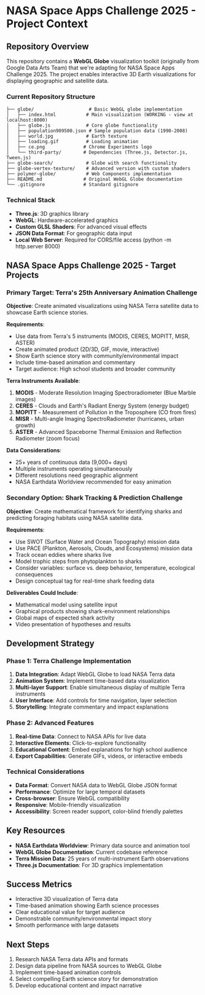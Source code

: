 # NASA Space Apps Challenge 2025 - Project Context

## Repository Overview

This repository contains a **WebGL Globe** visualization toolkit (originally from Google Data Arts Team) that we're adapting for NASA Space Apps Challenge 2025. The project enables interactive 3D Earth visualizations for displaying geographic and satellite data.

### Current Repository Structure
```
├── globe/                    # Basic WebGL globe implementation
│   ├── index.html           # Main visualization (WORKING - view at localhost:8000)
│   ├── globe.js             # Core globe functionality
│   ├── population909500.json # Sample population data (1990-2008)
│   ├── world.jpg            # Earth texture
│   ├── loading.gif          # Loading animation
│   ├── ce.png              # Chrome Experiments logo
│   └── third-party/        # Dependencies (Three.js, Detector.js, Tween.js)
├── globe-search/            # Globe with search functionality
├── globe-vertex-texture/    # Advanced version with custom shaders
├── polymer-globe/           # Web Components implementation
├── README.md               # Original WebGL Globe documentation
└── .gitignore              # Standard gitignore
```

### Technical Stack
- **Three.js**: 3D graphics library
- **WebGL**: Hardware-accelerated graphics
- **Custom GLSL Shaders**: For advanced visual effects
- **JSON Data Format**: For geographic data input
- **Local Web Server**: Required for CORS/file access (python -m http.server 8000)

## NASA Space Apps Challenge 2025 - Target Projects

### Primary Target: Terra's 25th Anniversary Animation Challenge

**Objective**: Create animated visualizations using NASA Terra satellite data to showcase Earth science stories.

**Requirements**:
- Use data from Terra's 5 instruments (MODIS, CERES, MOPITT, MISR, ASTER)
- Create animated product (2D/3D, GIF, movie, interactive)
- Show Earth science story with community/environmental impact
- Include time-based animation and commentary
- Target audience: High school students and broader community

**Terra Instruments Available**:
1. **MODIS** - Moderate Resolution Imaging Spectroradiometer (Blue Marble images)
2. **CERES** - Clouds and Earth's Radiant Energy System (energy budget)
3. **MOPITT** - Measurement of Pollution in the Troposphere (CO from fires)
4. **MISR** - Multi-angle Imaging SpectroRadiometer (hurricanes, urban growth)
5. **ASTER** - Advanced Spaceborne Thermal Emission and Reflection Radiometer (zoom focus)

**Data Considerations**:
- 25+ years of continuous data (9,000+ days)
- Multiple instruments operating simultaneously
- Different resolutions need geographic alignment
- NASA Earthdata Worldview recommended for easy animation

### Secondary Option: Shark Tracking & Prediction Challenge

**Objective**: Create mathematical framework for identifying sharks and predicting foraging habitats using NASA satellite data.

**Requirements**:
- Use SWOT (Surface Water and Ocean Topography) mission data
- Use PACE (Plankton, Aerosols, Clouds, and Ecosystems) mission data
- Track ocean eddies where sharks live
- Model trophic steps from phytoplankton to sharks
- Consider variables: surface vs. deep behavior, temperature, ecological consequences
- Design conceptual tag for real-time shark feeding data

**Deliverables Could Include**:
- Mathematical model using satellite input
- Graphical products showing shark-environment relationships
- Global maps of expected shark activity
- Video presentation of hypotheses and results

## Development Strategy

### Phase 1: Terra Challenge Implementation
1. **Data Integration**: Adapt WebGL Globe to load NASA Terra data
2. **Animation System**: Implement time-based data visualization
3. **Multi-layer Support**: Enable simultaneous display of multiple Terra instruments
4. **User Interface**: Add controls for time navigation, layer selection
5. **Storytelling**: Integrate commentary and impact explanations

### Phase 2: Advanced Features
1. **Real-time Data**: Connect to NASA APIs for live data
2. **Interactive Elements**: Click-to-explore functionality
3. **Educational Content**: Embed explanations for high school audience
4. **Export Capabilities**: Generate GIFs, videos, or interactive embeds

### Technical Considerations
- **Data Format**: Convert NASA data to WebGL Globe JSON format
- **Performance**: Optimize for large temporal datasets
- **Cross-browser**: Ensure WebGL compatibility
- **Responsive**: Mobile-friendly visualization
- **Accessibility**: Screen reader support, color-blind friendly palettes

## Key Resources
- **NASA Earthdata Worldview**: Primary data source and animation tool
- **WebGL Globe Documentation**: Current codebase reference
- **Terra Mission Data**: 25 years of multi-instrument Earth observations
- **Three.js Documentation**: For 3D graphics implementation

## Success Metrics
- Interactive 3D visualization of Terra data
- Time-based animation showing Earth science processes
- Clear educational value for target audience
- Demonstrable community/environmental impact story
- Smooth performance with large datasets

## Next Steps
1. Research NASA Terra data APIs and formats
2. Design data pipeline from NASA sources to WebGL Globe
3. Implement time-based animation controls
4. Select compelling Earth science story for demonstration
5. Develop educational content and impact narrative
